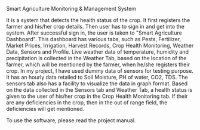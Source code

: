 Smart Agriculture Monitoring & Management System

It is a system that detects the health status of the crop. It first registers the farmer and his/her crop details. Then user has to sign in and get into the system. After successful sign in, the user is taken to "Smart Agriculture Dashboard". This dashboard has various tabs, such as Pests, Fertilizer, Market Prices, Irrigation, Harvest Records, Crop Health Monitoring, Weather Data, Sensors and Profile. Live weather data of temperature, humidity and precipitation is collected in the Weather Tab, based on the location of the farmer, which will be mentioned by the farmer, when he/she registers their crop. In my project, I have used dummy data of sensors for testing purpose. It has an hourly data retailed to Soil Moisture, PH of water, CO2, TDS. The sensors tab also has a facility to visualize the data in graph format. Based on the data collected in the Sensors tab and Weather Tab, a health status is given to the user of his/her crop in the Crop Health Monitoring tab. If their are any deficiencies in the crop, then in the out of range field, the deficiencies will get mentioned.

To use the software, please read the project manual.
